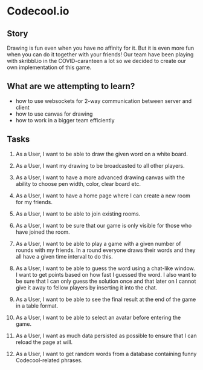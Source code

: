 # Codecool.io

## Story

Drawing is fun even when you have no affinity for it. But it is even more fun when you can do it together with your friends! Our team have been playing with skribbl.io in the COVID-caranteen a lot so we decided to create our own implementation of this game.

## What are we attempting to learn?

- how to use websockets for 2-way communication between server and client
- how to use canvas for drawing
- how to work in a bigger team efficiently

## Tasks

1. As a User, I want to be able to draw the given word on a white board.

2. As a User, I want my drawing to be broadcasted to all other players.

3. As a User, I want to have a more advanced drawing canvas with the ability to choose pen width, color, clear board etc.

4. As a User, I want to have a home page where I can create a new room for my friends.

5. As a User, I want to be able to join existing rooms.

6. As a User, I want to be sure that our game is only visible for those who have joined the room.

7. As a User, I want to be able to play a game with a given number of rounds with my friends. In a round everyone draws their words and they all have a given time interval to do this.

8. As a User, I want to be able to guess the word using a chat-like window. I want to get points based on how fast I guessed the word. I also want to be sure that I can only guess the solution once and that later on I cannot give it away to fellow players by inserting it into the chat.

9. As a User, I want to be able to see the final result at the end of the game in a table format.

10. As a User, I want to be able to select an avatar before entering the game.

11. As a User, I want as much data persisted as possible to ensure that I can reload the page at will.

12. As a User, I want to get random words from a database containing funny Codecool-related phrases.
